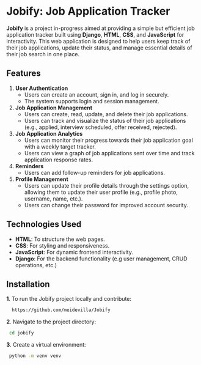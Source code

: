 
# Jobify: Job Application Tracker

**Jobify** is a project in-progress aimed at providing a simple but efficient job application tracker built using **Django**, **HTML**, **CSS**, and **JavaScript** for interactivity. This web application is designed to help users keep track of their job applications, update their status, and manage essential details of their job search in one place.

## Features

<ol>
  <li><strong>User Authentication</strong>
    <ul>
      <li>Users can create an account, sign in, and log in securely.</li>
      <li>The system supports login and session management.</li>
    </ul>
  </li>
  
  <li><strong>Job Application Management</strong>
    <ul>
      <li>Users can create, read, update, and delete their job applications.</li>
      <li>Users can track and visualize the status of their job applications (e.g., applied, interview scheduled, offer received, rejected).</li>
    </ul>
  </li>
  
  <li><strong>Job Application Analytics</strong>
    <ul>
      <li>Users can monitor their progress towards their job application goal with a weekly target tracker.</li>
      <li>Users can view a graph of job applications sent over time and track application response rates.</li>
    </ul>
  </li>
  
  <li><strong>Reminders</strong>
    <ul>
      <li>Users can add follow-up reminders for job applications.</li>
    </ul>
  </li>
  
  <li><strong>Profile Management</strong>
    <ul>
      <li>Users can update their profile details through the settings option, allowing them to update their user profile (e.g., profile photo, username, name, etc.).</li>
      <li>Users can change their password for improved account security.</li>
    </ul>
  </li>
</ol>


## Technologies Used

- **HTML**: To structure the web pages.
- **CSS**: For styling and responsiveness.
- **JavaScript**: For dynamic frontend interactivity.
- **Django**: For the backend functionality (e.g user management, CRUD operations, etc.)




## Installation

**1**. To run the Jobify project locally and contribute:

```bash
  https://github.com/meidevilla/Jobify
```
**2**. Navigate to the project directory:
```bash
 cd jobify
```

**3**. Create a virtual environment:
```bash
 python -m venv venv
```
